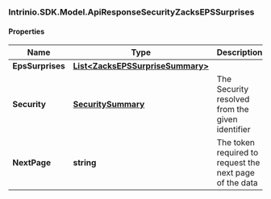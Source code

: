 ### Intrinio.SDK.Model.ApiResponseSecurityZacksEPSSurprises
#### Properties

Name | Type | Description | Notes
------------ | ------------- | ------------- | -------------
**EpsSurprises** | [**List&lt;ZacksEPSSurpriseSummary&gt;**](ZacksEPSSurpriseSummary.md) |  | [optional] 
**Security** | [**SecuritySummary**](SecuritySummary.md) | The Security resolved from the given identifier | [optional] 
**NextPage** | **string** | The token required to request the next page of the data | [optional] 


